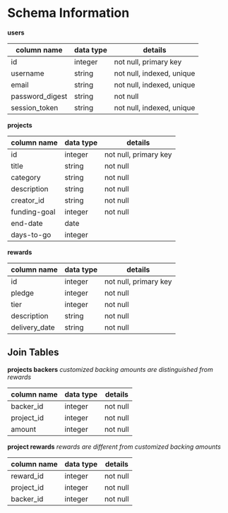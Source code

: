 # Schema Information

**users**

| column name | data type | details |
|----------|----------|------------|
|  id    | integer | not null, primary key |
| username  |  string   | not null, indexed, unique |
| email | string | not null, indexed, unique |
| password_digest | string | not null |
| session_token | string | not null, indexed, unique |

**projects**

| column name | data type | details |
|-------|-------|-------|
|  id    | integer | not null, primary key |
| title  |  string   | not null |
| category | string | not null |
| description | string | not null |
| creator_id | string | not null |
| funding-goal | integer | not null|
| end-date | date | |
| days-to-go | integer | |

**rewards**

| column name | data type | details |
|-------|-------|-------|
|  id    | integer | not null, primary key |
| pledge  |  integer   | not null |
| tier | integer | not null |
| description | string | not null |
| delivery_date | string | not null |

## Join Tables

**projects backers**
*customized backing amounts are distinguished from rewards*

| column name | data type | details |
|-------|-------|-------|
| backer_id    | integer | not null |
| project_id  |  integer   | not null |
| amount | integer | not null |

**project rewards**
*rewards are different from customized backing amounts*

| column name | data type | details |
|-------|-------|-------|
| reward_id    | integer | not null |
| project_id  |  integer   | not null |
| backer_id   |  integer | not null |
